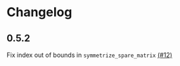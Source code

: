 # Changelog

## 0.5.2

Fix index out of bounds in `symmetrize_spare_matrix` [(#12)](https://github.com/frjnn/bhtsne/pull/12)